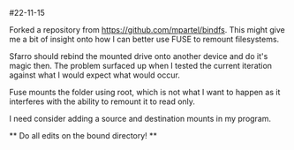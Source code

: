 #22-11-15

Forked a repository from https://github.com/mpartel/bindfs. This might give me a bit of insight onto how I can 
better use FUSE to remount filesystems.

Sfarro should rebind the mounted drive onto another device and do it's magic then. The problem surfaced up when I tested
the current iteration against what I would expect what would occur. 

Fuse mounts the folder using root, which is not what I want to happen as it interferes with the ability to remount it
to read only.

I need consider adding a source and destination mounts in my program. 

** Do all edits on the bound directory! **